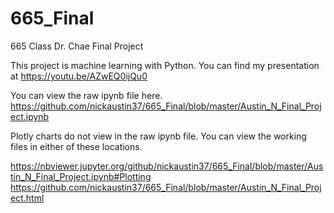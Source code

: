 # 665_Final
665 Class Dr. Chae Final Project

This project is machine learning with Python.
You can find my presentation at https://youtu.be/AZwEQ0ijQu0

You can view the raw ipynb file here. 
https://github.com/nickaustin37/665_Final/blob/master/Austin_N_Final_Project.ipynb

Plotly charts do not view in the raw ipynb file.
You can view the working files in either of these locations. 

https://nbviewer.jupyter.org/github/nickaustin37/665_Final/blob/master/Austin_N_Final_Project.ipynb#Plotting
https://github.com/nickaustin37/665_Final/blob/master/Austin_N_Final_Project.html


